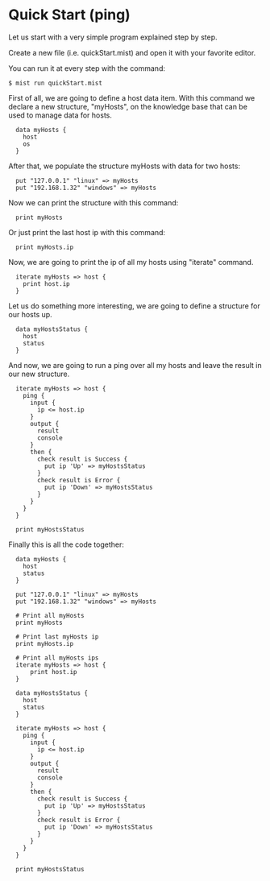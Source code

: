 <!---
name: Quick Start
link: quick.html
order: 2
--->

# Quick Start (ping)

Let us start with a very simple program explained step by step.

Create a new file (i.e. quickStart.mist) and open it with your favorite editor.

You can run it at every step with the command:

``` console
$ mist run quickStart.mist
```

First of all, we are going to define a host data item. With this command we declare
a new structure, "myHosts", on the knowledge base that can be used to manage data
for hosts.

``` text
  data myHosts {
    host
    os
  }
```

After that, we populate the structure myHosts with data for two hosts:

``` text
  put "127.0.0.1" "linux" => myHosts
  put "192.168.1.32" "windows" => myHosts
```

Now we can print the structure with this command:

``` text
  print myHosts
```

Or just print the last host ip with this command:

``` text
  print myHosts.ip
```

Now, we are going to print the ip of all my hosts using "iterate" command.

``` text
  iterate myHosts => host {
    print host.ip
  }
```

Let us do something more interesting, we are going to define a structure for our hosts up.

``` text
  data myHostsStatus {
    host
    status
  }
```

And now, we are going to run a ping over all my hosts and leave the result in our new structure.

``` text
  iterate myHosts => host {
    ping {
      input {
        ip <= host.ip
      }
      output {
        result
        console
      }
      then {
        check result is Success {
          put ip 'Up' => myHostsStatus
        }
        check result is Error {
          put ip 'Down' => myHostsStatus
        }
      }
    }
  }

  print myHostsStatus
```

Finally this is all the code together:

``` text
  data myHosts {
    host
    status
  }

  put "127.0.0.1" "linux" => myHosts
  put "192.168.1.32" "windows" => myHosts

  # Print all myHosts
  print myHosts

  # Print last myHosts ip
  print myHosts.ip

  # Print all myHosts ips
  iterate myHosts => host {
      print host.ip
  }

  data myHostsStatus {
    host
    status
  }

  iterate myHosts => host {
    ping {
      input {
        ip <= host.ip
      }
      output {
        result
        console
      }
      then {
        check result is Success {
          put ip 'Up' => myHostsStatus
        }
        check result is Error {
          put ip 'Down' => myHostsStatus
        }
      }
    }
  }

  print myHostsStatus
```
